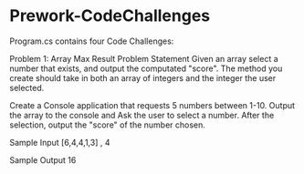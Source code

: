 # Prework-CodeChallenges

Program.cs contains four Code Challenges:

Problem 1: Array Max Result
Problem Statement
Given an array select a number that exists, and output the computated "score". The method you create should take in both an array of integers and the integer the user selected.

Create a Console application that requests 5 numbers between 1-10. Output the array to the console and Ask the user to select a number. After the selection, output the "score" of the number chosen.

Sample Input
[6,4,4,1,3] , 4

Sample Output
16
